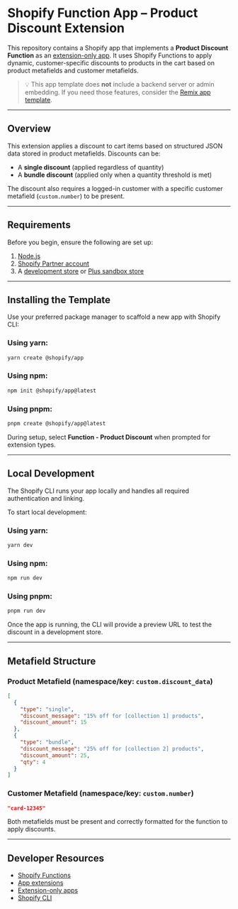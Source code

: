 
# Shopify Function App – Product Discount Extension

This repository contains a Shopify app that implements a **Product Discount Function** as an [extension-only app](https://shopify.dev/docs/apps/build/app-extensions/build-extension-only-app). It uses Shopify Functions to apply dynamic, customer-specific discounts to products in the cart based on product metafields and customer metafields.

> 💡 This app template does **not** include a backend server or admin embedding. If you need those features, consider the [Remix app template](https://github.com/Shopify/shopify-app-template-remix).

---

## Overview

This extension applies a discount to cart items based on structured JSON data stored in product metafields. Discounts can be:

- A **single discount** (applied regardless of quantity)
- A **bundle discount** (applied only when a quantity threshold is met)

The discount also requires a logged-in customer with a specific customer metafield (`custom.number`) to be present.

---

## Requirements

Before you begin, ensure the following are set up:

1. [Node.js](https://nodejs.org/en/download/)
2. [Shopify Partner account](https://partners.shopify.com/signup)
3. A [development store](https://help.shopify.com/en/partners/dashboard/development-stores#create-a-development-store) or [Plus sandbox store](https://help.shopify.com/en/partners/dashboard/managing-stores/plus-sandbox-store)

---

## Installing the Template

Use your preferred package manager to scaffold a new app with Shopify CLI:

### Using yarn:

```bash
yarn create @shopify/app
```

### Using npm:

```bash
npm init @shopify/app@latest
```

### Using pnpm:

```bash
pnpm create @shopify/app@latest
```

During setup, select **Function - Product Discount** when prompted for extension types.

---

## Local Development

The Shopify CLI runs your app locally and handles all required authentication and linking.

To start local development:

### Using yarn:

```bash
yarn dev
```

### Using npm:

```bash
npm run dev
```

### Using pnpm:

```bash
pnpm run dev
```

Once the app is running, the CLI will provide a preview URL to test the discount in a development store.

---

## Metafield Structure

### Product Metafield (namespace/key: `custom.discount_data`)

```json
[
  {
    "type": "single",
    "discount_message": "15% off for [collection 1] products",
    "discount_amount": 15
  },
  {
    "type": "bundle",
    "discount_message": "25% off for [collection 2] products",
    "discount_amount": 25,
    "qty": 4
  }
]
```

### Customer Metafield (namespace/key: `custom.number`)

```json
"card-12345"
```

Both metafields must be present and correctly formatted for the function to apply discounts.

---

## Developer Resources

- [Shopify Functions](https://shopify.dev/docs/api/functions)
- [App extensions](https://shopify.dev/docs/apps/build/app-extensions)
- [Extension-only apps](https://shopify.dev/docs/apps/build/app-extensions/build-extension-only-app)
- [Shopify CLI](https://shopify.dev/docs/apps/tools/cli)